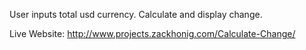 User inputs total usd currency.
Calculate and display change.

Live Website: http://www.projects.zackhonig.com/Calculate-Change/